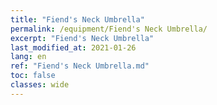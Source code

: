 ```yaml
---
title: "Fiend's Neck Umbrella"
permalink: /equipment/Fiend's Neck Umbrella/
excerpt: "Fiend's Neck Umbrella"
last_modified_at: 2021-01-26
lang: en
ref: "Fiend's Neck Umbrella.md"
toc: false
classes: wide
---
```


